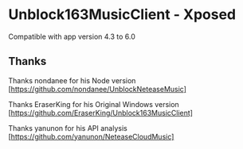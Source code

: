 # Unblock163MusicClient - Xposed
Compatible with app version 4.3 to 6.0


## Thanks
Thanks nondanee for his Node version [https://github.com/nondanee/UnblockNeteaseMusic]

Thanks EraserKing for his Original Windows version [https://github.com/EraserKing/Unblock163MusicClient]

Thanks yanunon for his API analysis [https://github.com/yanunon/NeteaseCloudMusic]